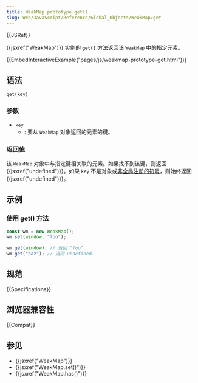 ```yaml
---
title: WeakMap.prototype.get()
slug: Web/JavaScript/Reference/Global_Objects/WeakMap/get
---
```


{{JSRef}}

{{jsxref("WeakMap")}} 实例的 **`get()`** 方法返回该 `WeakMap` 中的指定元素。

{{EmbedInteractiveExample("pages/js/weakmap-prototype-get.html")}}

## 语法

```js-nolint
get(key)
```

### 参数

- `key`
  - : 要从 `WeakMap` 对象返回的元素的键。

### 返回值

该 `WeakMap` 对象中与指定键相关联的元素。如果找不到该键，则返回 {{jsxref("undefined")}}。如果 `key` 不是对象或[非全局注册的符号](/zh-CN/docs/Web/JavaScript/Reference/Global_Objects/Symbol#全局共享的_symbol)，则始终返回 {{jsxref("undefined")}}。

## 示例

### 使用 get() 方法

```js
const wm = new WeakMap();
wm.set(window, "foo");

wm.get(window); // 返回 "foo".
wm.get("baz"); // 返回 undefined.
```

## 规范

{{Specifications}}

## 浏览器兼容性

{{Compat}}

## 参见

- {{jsxref("WeakMap")}}
- {{jsxref("WeakMap.set()")}}
- {{jsxref("WeakMap.has()")}}
